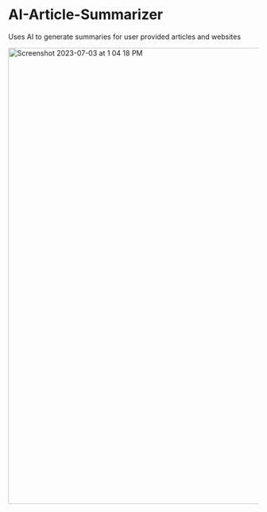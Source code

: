 # AI-Article-Summarizer
Uses AI to generate summaries for user provided articles and websites

<img width="918" alt="Screenshot 2023-07-03 at 1 04 18 PM" src="https://github.com/davidbd7/AI-Article-Summarizer/assets/89326284/8fbf71fd-d71f-4989-a138-9f732bc789ac">
